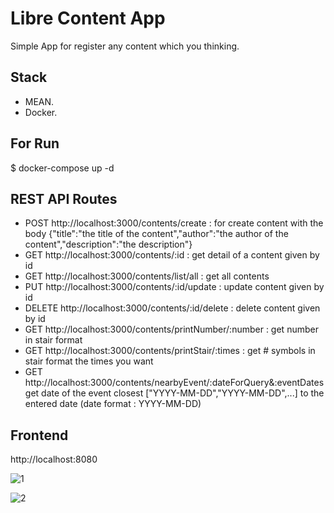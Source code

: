# Libre Content App

Simple App for register any content which you thinking.

## Stack

- MEAN.
- Docker.

## For Run

$ docker-compose up -d

## REST API Routes

- POST http://localhost:3000/contents/create : for create content with the body {"title":"the title of the content","author":"the author of the content","description":"the description"}
- GET http://localhost:3000/contents/:id : get detail of a content given by id
- GET http://localhost:3000/contents/list/all : get all contents
- PUT http://localhost:3000/contents/:id/update : update content given by id
- DELETE http://localhost:3000/contents/:id/delete : delete content given by id
- GET http://localhost:3000/contents/printNumber/:number : get number in stair format
- GET http://localhost:3000/contents/printStair/:times : get # symbols in stair format the times you want
- GET http://localhost:3000/contents/nearbyEvent/:dateForQuery&:eventDates get date of the event closest ["YYYY-MM-DD","YYYY-MM-DD",...] to the entered date (date format : YYYY-MM-DD)

## Frontend

http://localhost:8080

![1](https://i.imgur.com/qEI3V4K.png)

![2](https://i.imgur.com/2Bw1ukH.png)